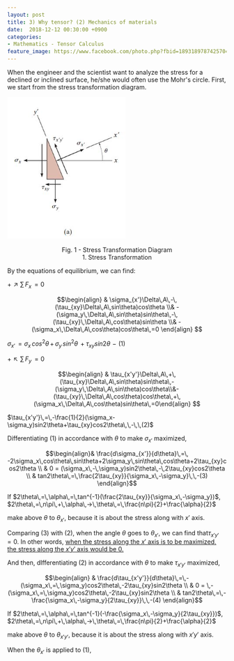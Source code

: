 ```yaml
---
layout: post
title: 3) Why tensor? (2) Mechanics of materials
date:  2018-12-12 00:30:00 +0900
categories:
- Mathematics - Tensor Calculus
feature_image: https://www.facebook.com/photo.php?fbid=1893189787425704&set=a.1893187554092594&type=3&theater
---
```


When the engineer and the scientist want to analyze the stress for a declined or inclined surface, he/she would often use the Mohr's circle. First, we start from the stress transformation diagram.

![useful image](https://raw.githubusercontent.com/brandonkim12/brandonkim12.github.io/master/assets/mechanics_of_materials/fig_6.JPG)

<center>Fig. 1 - Stress Transformation Diagram</center>




<center>1. Stress Transformation</center>

By the equations of equilibrium, we can find:

$+\nearrow \sum\,F_x\,=0$

$$\begin{align} & \sigma_{x'}\Delta\,A\,-\,(\tau_{xy}\Delta\,A\,sin\theta)cos\theta \\& -(\sigma_y\,\Delta\,A\,sin\theta)sin\theta\,-\,(\tau_{xy}\,\Delta\,A\,cos\theta)sin\theta \\& -(\sigma_x\,\Delta\,A\,cos\theta)cos\theta\,=0 \end{align} $$

$\sigma_{x'}\,=\sigma_x\,cos^2\theta\,+\,\sigma_y\,sin^2\theta\,+\tau_{xy}sin2\theta\,\,-\,\,(1)$

$+\nwarrow \sum\,F_y\,=0$

$$\begin{align} & \tau_{x'y'}\Delta\,A\,+\,(\tau_{xy}\Delta\,A\,sin\theta)sin\theta\,-(\sigma_y\,\Delta\,A\,sin\theta)cos\theta\\&-(\tau_{xy}\,\Delta\,A\,cos\theta)cos\theta\,+\,(\sigma_x\,\Delta\,A\,cos\theta)sin\theta\,=0\end{align} $$

$\tau_{x'y'}\,=\,-\frac{1}{2}(\sigma_x-\sigma_y)sin2\theta+\tau_{xy}cos2\theta\,\,-\,\,(2)$

Differentiating $(1)$ in accordance with $\theta$ to make $\sigma_{x'}$ maximized,

$$\begin{align}& \frac{d\sigma_{x'}}{d\theta}\,=\,  -2\sigma_x\,cos\theta\,sin\theta+2\sigma_y\,sin\theta\,cos\theta+2\tau_{xy}cos2\theta \\ & 0 = (\sigma_x\,-\,\sigma_y)sin2\theta\,-\,2\tau_{xy}cos2\theta \\ & tan2\theta\,=\,\frac{2\tau_{xy}}{\sigma_x\,-\sigma_y}\,\,-(3) \end{align}$$

If $2\theta\,=\,\alpha\,=\,tan^{-1}(\frac{2\tau_{xy}}{\sigma_x\,-\sigma_y})$, $2\theta\,=\,n\pi\,+\,\alpha\,->\,\theta\,=\,\frac{n\pi}{2}+\frac{\alpha}{2}$

make above $\theta$ to $\theta_{x'}$, because it is about the stress along with  $x'$ axis.

Comparing $(3)$ with $(2)$, when the angle $\theta$ goes to $\theta_{x'}$, we can find that$\tau_{x'y'} = 0$. In other words, <u>when the stress along the $x'$ axis is to be maximized, the stress along the $x'y'$ axis would be 0.</u> 

And then, dIfferentiating $(2)$ in accordance with $\theta$ to make $\tau_{x'y'}$ maximized,

$$\begin{align} & \frac{d\tau_{x'y'}}{d\theta}\,=\,-(\sigma_x\,=\,\sigma_y)cos2\theta\,-2\tau_{xy}sin2\theta \\ & 0 =  \,-(\sigma_x\,=\,\sigma_y)cos2\theta\,-2\tau_{xy}sin2\theta \\ & tan2\theta\,=\,-\frac{\sigma_x\,-\sigma_y}{2\tau_{xy}}\,\,-(4) \end{align}$$

If $2\theta\,=\,\alpha\,=\,tan^{-1}(-\frac{\sigma_x\,-\sigma_y}{2\tau_{xy}})$, $2\theta\,=\,n\pi\,+\,\alpha\,->\,\theta\,=\,\frac{n\pi}{2}+\frac{\alpha}{2}$

make above $\theta$ to $\theta_{x'y'}$, because it is about the stress along with $x'y'$ axis.

When the $\theta_{x'}​$ is applied to $(1)​$, 
